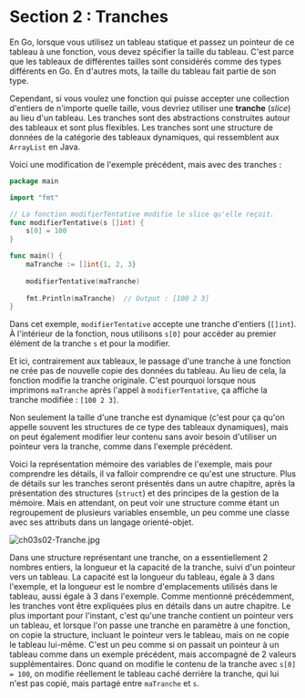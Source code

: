 # Section 2 : Tranches

En Go, lorsque vous utilisez un tableau statique et passez un pointeur de ce tableau à une fonction, vous devez
spécifier la taille du tableau. C'est parce que les tableaux de différentes tailles sont considérés comme des types
différents en Go. En d'autres mots, la taille du tableau fait partie de son type.

Cependant, si vous voulez une fonction qui puisse accepter une collection d'entiers de n'importe quelle taille, vous
devriez utiliser une **tranche** (_slice_) au lieu d'un tableau. Les tranches sont des abstractions construites autour
des tableaux et sont plus flexibles. Les tranches sont une structure de données de la catégorie des tableaux dynamiques,
qui ressemblent aux `ArrayList` en Java.

Voici une modification de l'exemple précédent, mais avec des tranches :

```go
package main

import "fmt"

// La fonction modifierTentative modifie le slice qu'elle reçoit.
func modifierTentative(s []int) {
    s[0] = 100
}

func main() {
    maTranche := []int{1, 2, 3}
    
    modifierTentative(maTranche)
    
    fmt.Println(maTranche)  // Output : [100 2 3]
}
```

Dans cet exemple, `modifierTentative` accepte une tranche d'entiers (`[]int`). À l'intérieur de la fonction, nous
utilisons `s[0]` pour accéder au premier élément de la tranche `s` et pour la modifier.

Et ici, contrairement aux tableaux, le passage d'une tranche à une fonction ne crée pas de nouvelle copie des données du
tableau. Au lieu de cela, la fonction modifie la tranche originale. C'est pourquoi lorsque nous imprimons `maTranche`
après l'appel à `modifierTentative`, ça affiche la tranche modifiée : `[100 2 3]`.

Non seulement la taille d'une tranche est dynamique (c'est pour ça qu'on appelle souvent les structures de ce type des
tableaux dynamiques), mais on peut également modifier leur contenu sans avoir besoin d'utiliser un pointeur vers la
tranche, comme dans l'exemple précédent.

Voici la représentation mémoire des variables de l'exemple, mais pour comprendre les détails, il va falloir comprendre
ce qu'est une structure. Plus de détails sur les tranches seront présentés dans un autre chapitre, après la présentation
des structures (`struct`) et des principes de la gestion de la mémoire. Mais en attendant, on peut voir une structure
comme étant un regroupement de plusieurs variables ensemble, un peu comme une classe avec ses attributs dans un langage
orienté-objet.

![ch03s02-Tranche.jpg](ch03s02-Tranche.jpg)

Dans une structure représentant une tranche, on a essentiellement 2 nombres entiers, la longueur et la
capacité de la tranche, suivi d'un pointeur vers un tableau. La capacité est la longueur du tableau, égale à 3 dans
l'exemple, et la longueur est le nombre d'emplacements utilisés dans le tableau, aussi égale à 3 dans l'exemple. Comme
mentionné précédemment, les tranches vont être expliquées plus en détails dans un autre chapitre. Le plus important pour
l'instant, c'est qu'une tranche contient un pointeur vers un tableau, et lorsque l'on passe une tranche en paramètre à
une fonction, on copie la structure, incluant le pointeur vers le tableau, mais on ne copie le tableau lui-même. C'est
un peu comme si on passait un pointeur à un tableau comme dans un exemple précédent, mais accompagné de 2 valeurs
supplémentaires. Donc quand on modifie le contenu de la tranche avec `s[0] = 100`, on modifie réellement le tableau
caché derrière la tranche, qui lui n'est pas copié, mais partagé entre `maTranche` et `s`.

